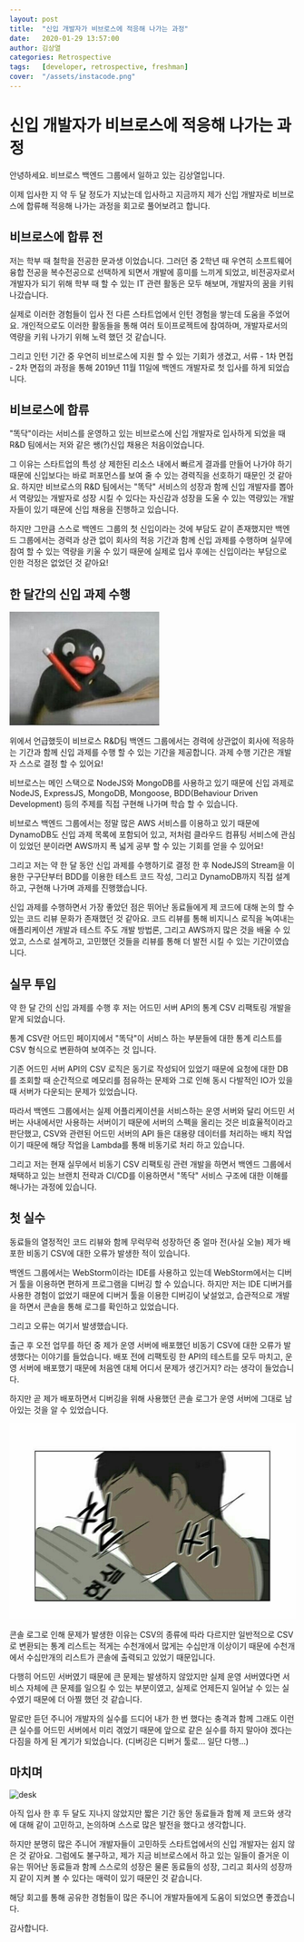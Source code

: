 ```yaml
---
layout: post
title:  "신입 개발자가 비브로스에 적응해 나가는 과정"
date:   2020-01-29 13:57:00
author: 김상열
categories: Retrospective
tags:   [developer, retrospective, freshman]
cover:  "/assets/instacode.png"
---
```


# 신입 개발자가 비브로스에 적응해 나가는 과정

안녕하세요. 비브로스 백엔드 그룹에서 일하고 있는 김상열입니다.

이제 입사한 지 약 두 달 정도가 지났는데 입사하고 지금까지 제가 신입 개발자로 비브로스에 합류해 적응해 나가는 과정을 회고로 풀어보려고 합니다.

## 비브로스에 합류 전

저는 학부 때 철학을 전공한 문과생 이었습니다. 그러던 중 2학년 때 우연히 소프트웨어 융합 전공을 복수전공으로 선택하게 되면서 개발에 흥미를 느끼게 되었고, 비전공자로서 개발자가 되기 위해 학부 때 할 수 있는 IT 관련 활동은 모두 해보며, 개발자의 꿈을 키워 나갔습니다.

실제로 이러한 경험들이 입사 전 다른 스타트업에서 인턴 경험을 쌓는데 도움을 주었어요. 개인적으로도 이러한 활동들을 통해 여러 토이프로젝트에 참여하며, 개발자로서의 역량을 키워 나가기 위해 노력 했던 것 같습니다.

그리고 인턴 기간 중 우연히 비브로스에 지원 할 수 있는 기회가 생겼고, 서류 - 1차 면접 - 2차 면접의 과정을 통해 2019년 11월 11일에 백엔드 개발자로 첫 입사를 하게 되었습니다.

## 비브로스에 합류

"똑닥"이라는 서비스를 운영하고 있는 비브로스에 신입 개발자로 입사하게 되었을 때 R&D 팀에서는 저와 같은 쌩(?)신입 채용은 처음이었습니다.

그 이유는 스타트업의 특성 상 제한된 리소스 내에서 빠르게 결과를 만들어 나가야 하기 때문에 신입보다는 바로 퍼포먼스를 보여 줄 수 있는 경력직을 선호하기 때문인 것 같아요. 하지만 비브로스의 R&D 팀에서는 "똑닥" 서비스의 성장과 함께 신입 개발자를 뽑아서 역량있는 개발자로 성장 시킬 수 있다는 자신감과 성장을 도울 수 있는 역량있는 개발자들이 있기 때문에 신입 채용을 진행하고 있습니다.

하지만 그만큼 스스로 백엔드 그룹의 첫 신입이라는 것에 부담도 같이 존재했지만 백엔드 그룹에서는 경력과 상관 없이 회사의 적응 기간과 함께 신입 과제를 수행하며 실무에 참여 할 수 있는 역량을 키울 수 있기 때문에 실제로 입사 후에는 신입이라는 부담으로 인한 걱정은 없었던 것 같아요!

## 한 달간의 신입 과제 수행

![pingoo](/assets/2020-01-29/pingoo.jpeg)

위에서 언급했듯이 비브로스 R&D팀 백엔드 그룹에서는 경력에 상관없이 회사에 적응하는 기간과 함께 신입 과제를 수행 할 수 있는 기간을 제공합니다. 과제 수행 기간은 개발자 스스로 결정 할 수 있어요!

비브로스는 메인 스택으로 NodeJS와 MongoDB를 사용하고 있기 때문에 신입 과제로 NodeJS, ExpressJS, MongoDB, Mongoose, BDD(Behaviour Driven Development) 등의 주제를 직접 구현해 나가며 학습 할 수 있습니다.

비브로스 백엔드 그룹에서는 정말 많은 AWS 서비스를 이용하고 있기 때문에 DynamoDB도 신입 과제 목록에 포함되어 있고, 저처럼 클라우드 컴퓨팅 서비스에 관심이 있었던 분이라면 AWS까지 폭 넓게 공부 할 수 있는 기회를 얻을 수 있어요!

그리고 저는 약 한 달 동안 신입 과제를 수행하기로 결정 한 후 NodeJS의 Stream을 이용한 구구단부터 BDD를 이용한 테스트 코드 작성, 그리고 DynamoDB까지 직접 설계하고, 구현해 나가며 과제를 진행했습니다.

신입 과제를 수행하면서 가장 좋았던 점은 뛰어난 동료들에게 제 코드에 대해 논의 할 수 있는 코드 리뷰 문화가 존재했던 것 같아요. 코드 리뷰를 통해 비지니스 로직을 녹여내는 애플리케이션 개발과 테스트 주도 개발 방법론, 그리고 AWS까지 많은 것을 배울 수 있었고, 스스로 설계하고, 고민했던 것들을 리뷰를 통해 더 발전 시킬 수 있는 기간이였습니다.

## 실무 투입

약 한 달 간의 신입 과제를 수행 후 저는 어드민 서버 API의 통계 CSV 리팩토링 개발을 맡게 되었습니다.

통계 CSV란 어드민 페이지에서 "똑닥"이 서비스 하는 부분들에 대한 통계 리스트를 CSV 형식으로 변환하여 보여주는 것 입니다.

기존 어드민 서버 API의 CSV 로직은 동기로 작성되어 있었기 때문에 요청에 대한 DB를 조회할 때 순간적으로 메모리를 점유하는 문제와 그로 인해 동시 다발적인 IO가 있을 때 서버가 다운되는 문제가 있었습니다.

따라서 백엔드 그룹에서는 실제 어플리케이션을 서비스하는 운영 서버와 달리 어드민 서버는 사내에서만 사용하는 서버이기 때문에 서버의 스펙을 올리는 것은 비효율적이라고 판단했고, CSV와 관련된 어드민 서버의 API 들은 대용량 데이터를 처리하는 배치 작업이기 때문에 해당 작업을 Lambda를 통해 비동기로 처리 하고 있습니다.

그리고 저는 현재 실무에서 비동기 CSV 리팩토링 관련 개발을 하면서 백엔드 그룹에서 채택하고 있는 브랜치 전략과 CI/CD를 이용하면서 "똑닥" 서비스 구조에 대한 이해를 해나가는 과정에 있습니다.

## 첫 실수

동료들의 열정적인 코드 리뷰와 함께 무럭무럭 성장하던 중 얼마 전(사실 오늘) 제가 배포한 비동기 CSV에 대한 오류가 발생한 적이 있습니다.

백엔드 그룹에서는 WebStorm이라는 IDE를 사용하고 있는데 WebStorm에서는 디버거 툴을 이용하면 편하게 프로그램을 디버깅 할 수 있습니다. 하지만 저는 IDE 디버거를 사용한 경험이 없었기 때문에 디버거 툴을 이용한 디버깅이 낯설었고, 습관적으로 개발을 하면서 콘솔을 통해 로그를 확인하고 있었습니다.

그리고 오류는 여기서 발생했습니다.

출근 후 오전 업무를 하던 중 제가 운영 서버에 배포했던 비동기 CSV에 대한 오류가 발생했다는 이야기를 들었습니다. 배포 전에 리팩토링 한 API의 테스트를 모두 마치고, 운영 서버에 배포했기 때문에 처음엔 대체 어디서 문제가 생긴거지? 라는 생각이 들었습니다.

하지만 곧 제가 배포하면서 디버깅을 위해 사용했던 콘솔 로그가 운영 서버에 그대로 남아있는 것을 알 수 있었습니다.

![chalssack](/assets/2020-01-29/bbyam.jpg)

콘솔 로그로 인해 문제가 발생한 이유는 CSV의 종류에 따라 다르지만 일반적으로 CSV로 변환되는 통계 리스트는 적게는 수천개에서 많게는 수십만개 이상이기 때문에 수천개에서 수십만개의 리스트가 콘솔에 출력되고 있었기 때문입니다.

다행히 어드민 서버였기 때문에 큰 문제는 발생하지 않았지만 실제 운영 서버였다면 서비스 자체에 큰 문제를 일으킬 수 있는 부분이였고, 실제로 언제든지 일어날 수 있는 실수였기 때문에 더 아찔 했던 것 같습니다.

말로만 듣던 주니어 개발자의 실수를 드디어 내가 한 번 했다는 충격과 함께 그래도 이런 큰 실수를 어드민 서버에서 미리 겪었기 때문에 앞으로 같은 실수를 하지 말아야 겠다는 다짐을 하게 된 계기가 되었습니다. (디버깅은 디버거 툴로... 일단 다행...)

## 마치며

![desk](/assets/2020-01-29/ground.jpeg)

아직 입사 한 후 두 달도 지나지 않았지만 짧은 기간 동안 동료들과 함께 제 코드와 생각에 대해 같이 고민하고, 논의하며 스스로 많은 발전을 했다고 생각합니다.

하지만 분명히 많은 주니어 개발자들이 고민하듯 스타트업에서의 신입 개발자는 쉽지 않은 것 같아요. 그럼에도 불구하고, 제가 지금 비브로스에서 하고 있는 일들이 즐거운 이유는 뛰어난 동료들과 함께 스스로의 성장은 물론 동료들의 성장, 그리고 회사의 성장까지 같이 지켜 볼 수 있다는 매력이 있기 때문인 것 같습니다.

해당 회고를 통해 공유한 경험들이 많은 주니어 개발자들에게 도움이 되었으면 좋겠습니다.

감사합니다.
